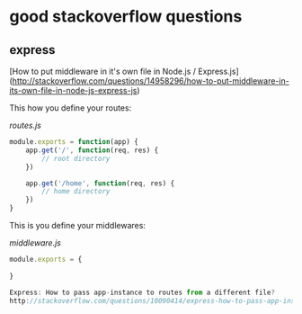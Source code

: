 # good stackoverflow questions
## express

[How to put middleware in it's own file in Node.js / Express.js]
(http://stackoverflow.com/questions/14958296/how-to-put-middleware-in-its-own-file-in-node-js-express-js)

This how you define your routes:

*routes.js*
~~~js
module.exports = function(app) {
    app.get('/', function(req, res) {
        // root directory
    })

    app.get('/home', function(req, res) {
        // home directory
    })
}
~~~

This is you define your middlewares:

*middleware.js*
~~~js
module.exports = {
    
}

Express: How to pass app-instance to routes from a different file?
http://stackoverflow.com/questions/10090414/express-how-to-pass-app-instance-to-routes-from-a-different-file
